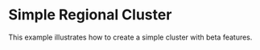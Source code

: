 # Simple Regional Cluster

This example illustrates how to create a simple cluster with beta features.

<!-- BEGINNING OF PRE-COMMIT-TERRAFORM DOCS HOOK -->
